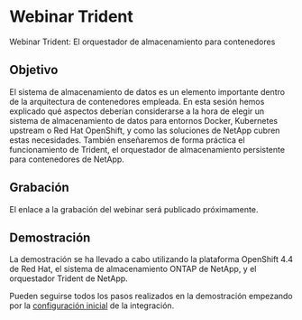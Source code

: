 # Webinar Trident
Webinar Trident: El orquestador de almacenamiento para contenedores

## Objetivo
El sistema de almacenamiento de datos es un elemento importante dentro de la arquitectura de contenedores empleada. En esta sesión hemos explicado qué aspectos deberían considerarse a la hora de elegir un sistema de almacenamiento de datos para entornos Docker, Kubernetes upstream o Red Hat OpenShift, y como las soluciones de NetApp cubren estas necesidades. También enseñaremos de forma práctica el funcionamiento de Trident, el orquestador de almacenamiento persistente para contenedores de NetApp.

## Grabación
El enlace a la grabación del webinar será publicado próximamente.

## Demostración
La demostración se ha llevado a cabo utilizando la plataforma OpenShift 4.4 de Red Hat, el sistema de almacenamiento ONTAP de NetApp, y el orquestador Trident de NetApp.

Pueden seguirse todos los pasos realizados en la demostración empezando por la [configuración inicial](1_setup/setup.md) de la integración.